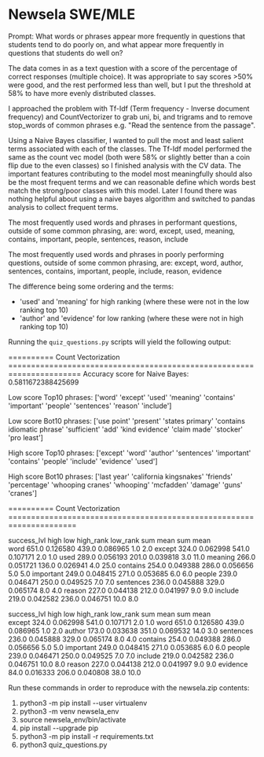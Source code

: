 # Newsela SWE/MLE

Prompt: What words or phrases appear more frequently in questions that students tend to do poorly on, and what appear more frequently in questions that students do well on?

The data comes in as a text question with a score of the percentage of correct responses (multiple choice). It was appropriate to say scores >50% were good, and the rest performed less than well, but I put the threshold at 58% to have more evenly distributed classes.

I approached the problem with Tf-Idf (Term frequency - Inverse document frequency) and CountVectorizer to grab uni, bi, and trigrams and to remove stop_words of common phrases e.g. "Read the sentence from the passage".

Using a Naive Bayes classifier, I wanted to pull the most and least salient terms associated with each of the classes. The Tf-Idf model performed the same as the count vec model (both were 58% or slightly better than a coin flip due to the even classes) so I finished analysis with the CV data. The important features contributing to the model most meaningfully should also be the most frequent terms and we can reasonable define which words best match the strong/poor classes with this model. Later I found there was nothing helpful about using a naive bayes algorithm and switched to pandas analysis to collect frequent terms.

The most frequently used words and phrases in performant questions, outside of some common phrasing, are:
word, except, used, meaning, contains, important, people, sentences, reason, include

The most frequently used words and phrases in poorly performing questions, outside of some common phrasing, are: 
except, word, author, sentences, contains, important, people, include, reason, evidence

The difference being some ordering and the terms: 

-   'used' and 'meaning' for high ranking (where these were not in the low ranking top 10)
-   'author' and 'evidence' for low ranking (where these were not in high ranking top 10)

Running the `quiz_questions.py` scripts will yield the following output:

========== Count Vectorization ======================================================================
Accuracy score for Naive Bayes: 0.5811672388425699

 Low score Top10 phrases: ['word' 'except' 'used' 'meaning' 'contains' 'important' 'people'
 'sentences' 'reason' 'include']

 Low score Bot10 phrases: ['use point' 'present' 'states primary' 'contains idiomatic phrase'
 'sufficient' 'add' 'kind evidence' 'claim made' 'stocker' 'pro least']

 High score Top10 phrases: ['except' 'word' 'author' 'sentences' 'important' 'contains' 'people'
 'include' 'evidence' 'used']

 High score Bot10 phrases: ['last year' 'california kingsnakes' 'friends' 'percentage'
 'whooping cranes' 'whooping' 'mcfadden' 'damage' 'guns' 'cranes']

 ========== Count Vectorization =====================================================================

success_lvl   high              low           high_rank low_rank
               sum      mean    sum      mean                   
word         651.0  0.126580  439.0  0.086965       1.0      2.0
except       324.0  0.062998  541.0  0.107171       2.0      1.0
used         289.0  0.056193  201.0  0.039818       3.0     11.0
meaning      266.0  0.051721  136.0  0.026941       4.0     25.0
contains     254.0  0.049388  286.0  0.056656       5.0      5.0
important    249.0  0.048415  271.0  0.053685       6.0      6.0
people       239.0  0.046471  250.0  0.049525       7.0      7.0
sentences    236.0  0.045888  329.0  0.065174       8.0      4.0
reason       227.0  0.044138  212.0  0.041997       9.0      9.0
include      219.0  0.042582  236.0  0.046751      10.0      8.0


success_lvl   high              low           high_rank low_rank
               sum      mean    sum      mean                   
except       324.0  0.062998  541.0  0.107171       2.0      1.0
word         651.0  0.126580  439.0  0.086965       1.0      2.0
author       173.0  0.033638  351.0  0.069532      14.0      3.0
sentences    236.0  0.045888  329.0  0.065174       8.0      4.0
contains     254.0  0.049388  286.0  0.056656       5.0      5.0
important    249.0  0.048415  271.0  0.053685       6.0      6.0
people       239.0  0.046471  250.0  0.049525       7.0      7.0
include      219.0  0.042582  236.0  0.046751      10.0      8.0
reason       227.0  0.044138  212.0  0.041997       9.0      9.0
evidence      84.0  0.016333  206.0  0.040808      38.0     10.0

Run these commands in order to reproduce with the newsela.zip contents:

1. python3 -m pip install --user virtualenv
2. python3 -m venv newsela_env
3. source newsela_env/bin/activate
4. pip install --upgrade pip
5. python3 -m pip install -r requirements.txt
6. python3 quiz_questions.py
